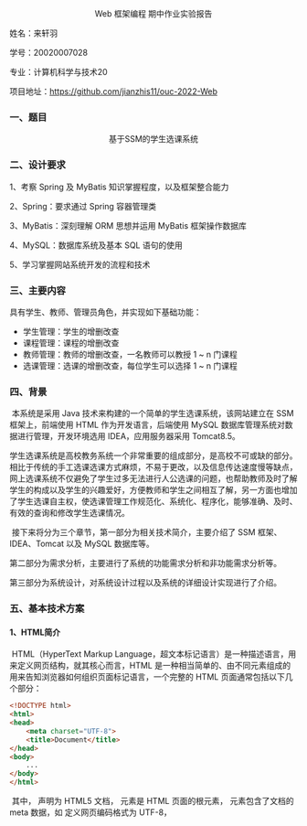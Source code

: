 <center>Web 框架编程 期中作业实验报告</center>

姓名：来轩羽

学号：20020007028

专业：计算机科学与技术20

项目地址：https://github.com/jianzhis11/ouc-2022-Web



### 一、题目

<center>基于SSM的学生选课系统</center>

### 二、设计要求

1、考察 Spring 及 MyBatis 知识掌握程度，以及框架整合能力

2、Spring：要求通过 Spring 容器管理类

3、MyBatis：深刻理解 ORM 思想并运用 MyBatis 框架操作数据库

4、MySQL：数据库系统及基本 SQL 语句的使用

5、学习掌握网站系统开发的流程和技术

### 三、主要内容

具有学生、教师、管理员角色，并实现如下基础功能：

- 学生管理：学生的增删改查
- 课程管理：课程的增删改查
- 教师管理：教师的增删改查，一名教师可以教授 1 ~ n 门课程
- 选课管理：选课的增删改查，每位学生可以选择 1 ~ n 门课程

### 四、背景

​		本系统是采用 Java 技术来构建的一个简单的学生选课系统，该网站建立在 SSM 框架上，前端使用 HTML 作为开发语言，后端使用 MySQL 数据库管理系统对数据进行管理，开发环境选用 IDEA，应用服务器采用 Tomcat8.5。

​		学生选课系统是高校教务系统一个非常重要的组成部分，是高校不可或缺的部分。相比于传统的手工选课选课方式麻烦，不易于更改，以及信息传达速度慢等缺点，网上选课系统不仅避免了学生过多无法进行人公选课的问题，也帮助教师及时了解学生的构成以及学生的兴趣爱好，方便教师和学生之间相互了解，另一方面也增加了学生选课自主权，使选课管理工作规范化、系统化、程序化，能够准确、及时、有效的查询和修改学生选课情况。

​		接下来将分为三个章节，第一部分为相关技术简介，主要介绍了 SSM 框架、IDEA、Tomcat 以及 MySQL 数据库等。

​		第二部分为需求分析，主要进行了系统的功能需求分析和非功能需求分析等。

​		第三部分为系统设计，对系统设计过程以及系统的详细设计实现进行了介绍。

### 五、基本技术方案

#### 1、HTML简介

​		HTML（HyperText Markup Language，超文本标记语言）是一种描述语言，用来定义网页结构，就其核心而言，HTML 是一种相当简单的、由不同元素组成的用来告知浏览器如何组织页面标记语言，一个完整的 HTML 页面通常包括以下几个部分：

```html
<!DOCTYPE html>
<html>
<head>
    <meta charset="UTF-8">
    <title>Document</title>
</head>
<body>
    ...
</body>
</html>
```

​		其中，<!DOCTYPE html> 声明为 HTML5 文档，<html> 元素是 HTML 页面的根元素，<head> 元素包含了文档的 meta 数据，如 <meta charset="utf-8"> 定义网页编码格式为 UTF-8，<title> 元素描述了文档的标题，<body> 元素包含了可见的页面内容。

​		HTML的主要特点有以下几个

- 简易性：超文本标记语言版本升级采用超集方式，从而更加灵活方便。
- 可扩展性：超文本标记语言的广泛应用带来了加强功能，增加标识符等要求，超文本标记语言采取子类元素的方式，为系统扩展带来保证。
- 平台无关性：虽然个人计算机大行其道，但使用MAC等其他机器的大有人在，超文本标记语言可以使用在广泛的平台上，这也是万维网（WWW）盛行的另一个原因。
- 通用性：另外，HTML是网络的通用语言，一种简单、通用的全置标记语言。它允许网页制作人建立文本与图片相结合的复杂页面，这些页面可以被网上任何其他人浏览到，无论使用的是什么类型的电脑或浏览器。

#### 2、IDEA 简介

​		IDEA全称 IntelliJ IDEA，是 java 编程语言的集成开发环境。IntelliJ 在业界被公认为最好的 Java 开发工具，尤其在智能代码助手、代码自动提示、重构、JavaEE支持、各类版本工具(git、svn等)、JUnit、CVS整合、代码分析、 创新的GUI设计等方面的功能可以说是超常的。

​		IDEA 作为相对较新的 Java IDE，在项目的细节处理上做的十分完善：

- 本地历史：自动跟踪源代码中的每一个改变，精确到哪个文件在哪个时间做出了代码的改变，并能进行新旧两个文件在这次改动中的差异对比。
- 与文件系统自动同步：Idea 在这一点上做的很好。大多数工程都可以在Idea 里不用改变他们的结构就可以使用。Idea 还可以检查文件在外部的更改情况。这不需要人工刷新以告诉Idea 一个文件已被更改。
- 灵巧的模板：IDEA 提供创建新文件时自定义模板，比如各种 xml 配置文件、HTML初始界面等，提供了很大的便利。
- 强大的代码助手：IDEA 提供产生冗余代码和等价特性。如在类的定义中，提供生成 Getters/Setters、有参构造、无参构造以及重写 toString() 方法等；此外，提供了强大的代码补全以及引入局部变量功能，极大地节省了程序员写重复代码的时间。
- 灵活的 JUnit  支持：单元测试可以独立运行。特殊的测试方法可以单独拉出来独立运行。Idea 能够在一个包或者工程里自动运行所有测试而不需要手工启动一个麻烦的测试套件。在GUI 运行器里的堆迹线上双击可以直接切换到源代码的相应行。就我个人认为我更喜欢文本运行器。它不但秀美而且速度更快功能更多。

#### 3、MyBatis 简介

##### 3.1 MyBatis定义

​		MyBatis 是一款优秀的持久层框架，它支持自定义 SQL、存储过程以及高级映射。MyBatis 免除了几乎所有的 JDBC 代码以及设置参数和获取结果集的工作。MyBatis 可以通过简单的 XML 或注解来配置和映射原始类型、接口和 Java POJO（Plain Old Java Objects，普通老式 Java 对象）为数据库中的记录。MyBatis 有以下几点特性:

- 定制化SQL：即可以自己手写SQL语句。
- 支持存储过程
- 支持高级映射：即POJO和数据库字段的映射方式可以自定义。
- 封装了JDBC代码，和结果集的处理过程 → 不用手写JDBC代码和结果集处理的过程。

​		相比于传统的复杂的 JDBC，MyBatis 在 xml 文件中编写 SQL 语句，更加轻量，性能更加出色，而且使 SQL 和 Java 编码分开，功能边界清晰。Java 代码专注业务，SQL 语句专注数据。

##### 3.2 逆向工程

正向工程：先创建 Java 实体类，由框架负责根据实体类生成数据库表。

逆向工程：先创建数据库表，由框架负责根据数据库表，反向生成如下资源：

- Java 实体类
- Mapper 接口
- Mapper 映射文件

#### 4、Spring 简介

Spring是一个轻量级的控制反转(IOC)和面向切面编程(AOP)的开源框架。

##### 4.1 为什么是 Spring

- 方便解耦，简化开发：通过 Spring 提供的 IOC 容器，我们可以将对象之间的依赖关系交由Spring进行控制，避免硬编码所造成的过度程序耦合。有了Spring，用户不必再为单实例模式类、属性文件解析等这些很底层的需求编写代码，可以更专注于上层的应用。

- AOP编程的支持：通过Spring提供的AOP功能，方便进行面向切面的编程，许多不容易用传统OOP实现的功能可以通过AOP轻松应付。

- 声明式事务的支持：在Spring中，我们可以从单调烦闷的事务管理代码中解脱出来，通过声明式方式灵活地进行事务的管理，提高开发效率和质量。


##### 4.2 IOC

​	IOC (Inversion of Controller 反转控制)，反转控制的思想完全颠覆了应用程序组件获取资源的传统方式：反转了资源的获取方向 —— 改由容器主动的将资源推送给需要的组件，开发人员不需要知道容器是如何创建资源对象的，只需要提供接收资源的方向即可，极大的降低了学习成本，提高了开发效率。

​	DI(Dependency Injection 依赖注入)是对 IOC 的一种具体实现，即组件以一些预定义好的方式(例如 setter 方法) 接受来自于容器的资源注入。

##### 4.3 AOP

​		AOP(Aspect Oriented Programming) 是一种设计思想，是软件设计领域中的面向切面编程，它是面向对象编程的一种补充和完善，它以通过预编译方式和运行期动态代理方式实现在不修改源代码的情况下给程序动态统一添加额外功能的一种技术

- 简化代码：把方法中固定位置的重复的代码抽取出来，让被抽取的方法更专注于自己的核心功能，提高内聚性。
- 代码增强：把特定功能封装到切面类中，看哪里有需要，就往上套，被套用了切面逻辑的方法就被切面给增强了

##### 4.4 声明式事务

​		声明式事务是 Spring 提供的对程序事务管理的方式之一，采用声明的方式来处理事务，将固定模式的代码抽取出来，进行相关的封装，封装起来后，通过在配置文件中进行简单的配置来完成所需要的操作。

- 提高开发效率。
- 消除冗余代码。
- 框架综合考虑相关领域在实际开发环境下有可能遇到的各种问题，进行健壮性、性能等各方面的优化。

#### 5、SpringMVC

##### 5.1 什么是 MVC

​		MVC是一种软件架构的思想，将软件按照模型、视图、控制器来划分

​		M：Model，模型层，指工程中的 JavaBean，作用是处理数据，JavaBean 分为两类，一类是实体类Bean，专门存储业务数据的，如Student，Teacher等；一类是业务处理Bean，指 Service 或者 DAO 对象，专门处理业务逻辑和数据访问。

​		V：View，视图层，指工程中的 html 或 jsp 等页面，作用是与用户进行交互，展示数据。

​		C：Controller，控制层，指工程中的 Servlet，作用是接受请求和响应浏览器

##### 5.2 MVC的工作流程

​		用户通过视图层发送请求到服务器，在服务器中请求被 Controller 接收，Controller 再根据请求处理的结果找到相应的  View 视图，渲染数据后最终响应给浏览器。

##### 5.3 SpringMVC

- 基于原生Servlet，通过了功能强大的前端控制器 DispatcherServlet 来进行请求的统一管理。
- 内部组件化程度高、可插拔式组件即插即用，想要什么功能配置相应组件即可。
- 代码清新简洁，性能卓著

### 六、需求分析

#### 1、功能需求

本系统所需要的功能如下

##### 1.1 系统用户有三类组成：管理员、学生和教师

##### 1.2 系统管理员

1) 维护学生的个人基本信息，实现对学生个人信息的增删改查，学生信息包括学号、姓名、性别、年龄、专业、班级。
2) 维护教师的个人基本信息，实现对教师个人信息的增删改查，学生信息包括工号、姓名、性别、年龄、院系、薪水。
3) 维护课程的基本信息，实现对课程信息的增删改查，课程信息包括课程号、课程名、先修课、学分。

##### 1.3 学生用户：

1) 查询个人信息，以及所选课程的信息。
2) 进行选课操作。

##### 1.4 教师用户：

1) 查询个人信息，以及所教授课程的信息。
2) 添加授课信息。

#### 2、数据需求

本系统所需要的数据需求如下

1) 学生信息表(学号、姓名、性别、年龄、专业、班级)
2) 教师信息表(工号、姓名、性别、年龄、院系、薪水)
3) 课程信息表(课程号、课程名、先修课、学分)
4) 选课信息表(学号、课程号、成绩)
5) 授课信息表(工号、课程号)
6) 用户信息表(用户名、密码、用户类型)

#### 3、各部分实体属性图

1) ##### 学生信息表

<img src="C:\Users\来来来\AppData\Roaming\Typora\typora-user-images\image-20221112163425515.png" alt="image-20221112163425515" style="zoom:80%;" />

2) ##### 教师信息表

   <img src="C:\Users\来来来\AppData\Roaming\Typora\typora-user-images\image-20221112163620105.png" alt="image-20221112163620105" style="zoom:80%;" />

3) ##### 课程信息表

   <img src="C:\Users\来来来\AppData\Roaming\Typora\typora-user-images\image-20221112163702083.png" alt="image-20221112163702083" style="zoom:80%;" />

4) ##### 选课信息表

   <img src="C:\Users\来来来\AppData\Roaming\Typora\typora-user-images\image-20221112163746336.png" alt="image-20221112163746336" style="zoom:80%;" />

5) ##### 授课信息表

   <img src="C:\Users\来来来\AppData\Roaming\Typora\typora-user-images\image-20221112163829252.png" alt="image-20221112163829252" style="zoom:80%;" />

6) ##### 用户信息表

   <img src="C:\Users\来来来\AppData\Roaming\Typora\typora-user-images\image-20221112163930997.png" alt="image-20221112163930997" style="zoom:80%;" />

#### 4、系统ER图

![image-20221112165933112](C:\Users\来来来\AppData\Roaming\Typora\typora-user-images\image-20221112165933112.png)

### 七、系统设计概述

#### 1、数据库设计

本系统基于 MYSQL 实现关系模式，数据库建立如下：

![image-20221112170700929](C:\Users\来来来\AppData\Roaming\Typora\typora-user-images\image-20221112170700929.png)

将上述 E-R 模型中的各类实体转换为物理表，得到物理表结构部分如下：

1) ##### 学生信息表Student

   ![image-20221112170747901](C:\Users\来来来\AppData\Roaming\Typora\typora-user-images\image-20221112170747901.png)

   自上到下依次代表学号、姓名、性别、年龄、专业、班级。

2) ##### 教师信息表

   ![image-20221112170939828](C:\Users\来来来\AppData\Roaming\Typora\typora-user-images\image-20221112170939828.png)

   自上到下依次代表工号、姓名、性别、年龄、院系、薪水。

3) ##### 课程信息表

   ![image-20221112171433446](C:\Users\来来来\AppData\Roaming\Typora\typora-user-images\image-20221112171433446.png)

   自上到下依次代表课程号、课程名、先修课的课程号、学分。

4) ##### 选课信息表

   ![image-20221112171531243](C:\Users\来来来\AppData\Roaming\Typora\typora-user-images\image-20221112171531243.png)

   自上到下依次代表学号、课程号、成绩。

5) ##### 授课信息表

   ![image-20221112171600019](C:\Users\来来来\AppData\Roaming\Typora\typora-user-images\image-20221112171600019.png)

   自上到下依次代表工号、课程号。

6) ##### 用户信息表

   ![image-20221112171702064](C:\Users\来来来\AppData\Roaming\Typora\typora-user-images\image-20221112171702064.png)

   自上到下依次代表用户名、密码、用户类型。

#### 2、系统前端设计

​		系统的界面按照常规的 WEB 界面进行设计，设计的原则是界面友好、易于操作、容易上手，尽可能贴切用户实际。

​		系统的主界面兼登陆界面如下图所示：

![image-20221112174154376](C:\Users\来来来\AppData\Roaming\Typora\typora-user-images\image-20221112174154376.png)

​		进入系统后，按照用户类型的不同呈现不同的操作页面。

​		管理员主页如下图所示：

![image-20221112175612264](C:\Users\来来来\AppData\Roaming\Typora\typora-user-images\image-20221112175612264.png)

​		学生管理界面如下图所示：

![image-20221112212415241](C:\Users\来来来\AppData\Roaming\Typora\typora-user-images\image-20221112212415241.png)

​		教师管理界面如下图所示：

![image-20221112225058095](C:\Users\来来来\AppData\Roaming\Typora\typora-user-images\image-20221112225058095.png)

​		课程管理界面如下图所示

![image-20221112225041094](C:\Users\来来来\AppData\Roaming\Typora\typora-user-images\image-20221112225041094.png)

​		学生登录后，主界面如下：

![image-20221112225354751](C:\Users\来来来\AppData\Roaming\Typora\typora-user-images\image-20221112225354751.png)

​		学生个人信息界面如下：

![image-20221112231430662](C:\Users\来来来\AppData\Roaming\Typora\typora-user-images\image-20221112231430662.png)

​		修改密码界面如下：

![image-20221113095311642](C:\Users\来来来\AppData\Roaming\Typora\typora-user-images\image-20221113095311642.png)

​		修改成功后，点击确定跳转至登录界面重新登录，成功界面如下：

![image-20221113095531621](C:\Users\来来来\AppData\Roaming\Typora\typora-user-images\image-20221113095531621.png)		

学生选课界面如下：

![image-20221113100559692](C:\Users\来来来\AppData\Roaming\Typora\typora-user-images\image-20221113100559692.png)

​		可以输入学号实现精准搜索，也可以输入部分或完整课程名实现模糊搜获。搜索结果如下：

![image-20221113100817645](C:\Users\来来来\AppData\Roaming\Typora\typora-user-images\image-20221113100817645.png)

​		教师登录后，主界面如下：

![image-20221113101054277](C:\Users\来来来\AppData\Roaming\Typora\typora-user-images\image-20221113101054277.png)

​		教师个人信息界面如下：

![image-20221113102415379](C:\Users\来来来\AppData\Roaming\Typora\typora-user-images\image-20221113102415379.png)

​		修改界面和学生相同：

![image-20221113102952661](C:\Users\来来来\AppData\Roaming\Typora\typora-user-images\image-20221113102952661.png)

​	教师添加授课界面如下：

![image-20221113104618499](C:\Users\来来来\AppData\Roaming\Typora\typora-user-images\image-20221113104618499.png)

![image-20221113104644056](C:\Users\来来来\AppData\Roaming\Typora\typora-user-images\image-20221113104644056.png)

### 八、系统的详细配置

#### 1、创建表并插入数据

#### 2、配置 pom.xml

​		在 pom.xml 中，通过 dependencies 导入 SSM 开发所需要的包，通过 plugins 导入逆向工程需要的插件。

​		在导入相关依赖时，要针对自己具体的版本而使用，并不是最新的就是最好的，适合自己的才是最好的。比如我的 jdk 版本是1.8，tomcat 版本是 8.5，在刷新依赖时把所有依赖项都升级到最新版本，出现了 log4j 日志错误、浏览器页面找不到等情况。解决办法是确定好自己的版本后，bing 一下对应的插件版本。

#### 3、配置 jdbc.propertites

​		在这个文件中，配置属性来连接 MySQL 数据库。

```
jdbc.driver=com.mysql.cj.jdbc.Driver
jdbc.url=jdbc:mysql://localhost:3306/stu_select_course_sys?useSSL=false&serverTimezone=UTC
jdbc.username=root
jdbc.password=
```

#### 4、配置逆向工程生成文件 generatorConfig.xml

​		在这个文件中，主要配置以下几个部分的内容：数据库的连接信息，JavaBean 的生成策略，SQL 映射文件的生成策略，Mapper 接口的生成策略以及需要逆向分析的表以及指定各个表生成出来的实体类的类名。

#### 5、生成逆向工程

​		在 IDEA 右侧 maven下插件列表中找到如下插件，运行后成功生成 Java实体类、Mapper 接口和Mapper 映射文件。

![image-20221114153647655](C:\Users\来来来\AppData\Roaming\Typora\typora-user-images\image-20221114153647655.png)

![image-20221114153706690](C:\Users\来来来\AppData\Roaming\Typora\typora-user-images\image-20221114153706690.png)

​		通过逆向工程生成的实体类中多出来 Example 的实体类，Mapper 接口中也多出来通过 Example 类进行操作的函数。

![image-20221114153947523](C:\Users\来来来\AppData\Roaming\Typora\typora-user-images\image-20221114153947523.png)

​		MyBatis 的逆向工程中会生成实例及实例对应的 example，example 用于添加条件，相当  where 后面的部分，主要的条件又如下几个：

![image-20221114154222771](C:\Users\来来来\AppData\Roaming\Typora\typora-user-images\image-20221114154222771.png)

​		通过使用这些条件，可以通过简单调用来实现更复杂的 SQL 语句，十分方便。

#### 6、配置 mybatis-config.xml

![image-20221114193727167](C:\Users\来来来\AppData\Roaming\Typora\typora-user-images\image-20221114193727167.png)

![image-20221114193812916](C:\Users\来来来\AppData\Roaming\Typora\typora-user-images\image-20221114193812916.png)

​		设置分页插件，提供列表分页展示。

#### 7、配置 web.xml

​		在 web.xml 中，需要依次配置如下内容：

- 配置 Spring 的编码过滤器，设置自定义编码处理请求和响应的编码

```
<filter>
    <filter-name>CharacterEncodingFilter</filter-name>
    <filter-class>org.springframework.web.filter.CharacterEncodingFilter</filter-class>
    <init-param>
        <param-name>encoding</param-name>
        <param-value>UTF-8</param-value>
    </init-param>
    <init-param>
        <param-name>forceEncoding</param-name>
        <param-value>true</param-value>
    </init-param>
</filter>
<filter-mapping>
    <filter-name>CharacterEncodingFilter</filter-name>
    <url-pattern>/*</url-pattern>
</filter-mapping>
```

- 配置处理请求方式 PUT 和 DELETE 的过滤器

```
<filter>
    <filter-name>HiddenHttpMethodFilter</filter-name>
    <filter-class>org.springframework.web.filter.HiddenHttpMethodFilter</filter-class>
</filter>
<filter-mapping>
    <filter-name>HiddenHttpMethodFilter</filter-name>
    <url-pattern>/*</url-pattern>
</filter-mapping>
```

- 配置 SpringMVC 的前端控制器

```
<context-param>
    <param-name>contextConfigLocation</param-name>
    <param-value>classpath:spring.xml</param-value>
</context-param>
```

- 配置Spring的监听器

```
<listener>
    <listener-class>org.springframework.web.context.ContextLoaderListener</listener-class>
</listener>
```

#### 8、配置SpringMVC.xml

​		在 SpringMVC 配置文件中，需要配置以下几个部分内容：

- 扫描控制层组件

```
<context:component-scan base-package="com.system.controller"/>
```

- 配置视图解析器

```
<bean id="viewResolver" class="org.thymeleaf.spring5.view.ThymeleafViewResolver">
	<property name="order" value="1"/>
    <property name="characterEncoding" value="UTF-8"/>
    <property name="templateEngine">
    	<bean class="org.thymeleaf.spring5.SpringTemplateEngine">
        	<property name="templateResolver">
            	<bean class="org.thymeleaf.spring5.templateresolver.SpringResourceTemplateResolver">
                	<!-- 视图前缀 -->
                    <property name="prefix" value="/WEB-INF/templates/"/>
                    <!-- 视图后缀 -->
                    <property name="suffix" value=".html"/>
                    <property name="templateMode" value="HTML5"/>
                    <property name="characterEncoding" value="UTF-8"/>
                </bean>
            </property>
        </bean>
    </property>
</bean>
```

- 配置默认的 servlet 处理静态资源

```
<mvc:default-servlet-handler/>
```

- 开启 MVC 的注解驱动

```
<mvc:annotation-driven/>
```

- 配置访问首页的视图控制

```
<bean id="multipartResolver" class="org.springframework.web.multipart.commons.CommonsMultipartResolver"/>
```

#### 9、配置 Spring.xml

​		配置分为三大部分：

​		1、扫描除了 Controller 层外的其他组件 

![image-20221114155549525](C:\Users\来来来\AppData\Roaming\Typora\typora-user-images\image-20221114155549525.png)

​		2、事务相关：事务管理器和事务注解驱动

![image-20221114155752594](C:\Users\来来来\AppData\Roaming\Typora\typora-user-images\image-20221114155752594.png)

![image-20221114155825368](C:\Users\来来来\AppData\Roaming\Typora\typora-user-images\image-20221114155825368.png)		3、MyBaits需要的配置：引入 jdbc.properties、druid 数据源、SqlSessionFactoryBean 注册到IOC、产生的mapper代理类注册到IOC → 即配置 MapperScannerConfigurer

![image-20221114155731988](C:\Users\来来来\AppData\Roaming\Typora\typora-user-images\image-20221114155731988.png)

![image-20221114155929630](C:\Users\来来来\AppData\Roaming\Typora\typora-user-images\image-20221114155929630.png)

![image-20221114155946027](C:\Users\来来来\AppData\Roaming\Typora\typora-user-images\image-20221114155946027.png)

#### 10、配置完成后的整体文件结构

![image-20221114160725689](C:\Users\来来来\AppData\Roaming\Typora\typora-user-images\image-20221114160725689.png)

​		java 文件夹下为 Controller 层(/controller)、Dao 层的实体类(/pojo)和 mapper 接口(/mapper)、Service 层(/service)，resources 文件夹下为各类配置文件以及 Dao 层的 mapper 映射文件，webapp 下为导入的静态资源(前端样式表 css 和背景图片 images)，以及 View 层的前端显示页面(WEB-INF)。

​		在实际操作过程中，页面发送请求给控制器，控制器调用业务层处理逻辑，业务层向持久层发送请求，持久层与数据库交互后将结果返回给业务层，业务层将处理逻辑发送给控制器，控制器再调用视图展现数据。

### 九、系统功能实现

#### 1、用户登录页面

##### 1.1 功能实现

​		所有学生、教师以及管理员都可通过此页面输入账号密码后进入教务管理系统。

​		当用户输入用户名和密码后，点击登录提交表单到控制层(loginController)，控制层接收传进来的参数(username 和 password)，调用业务层处理逻辑(SuserService)，在业务层中，向持久层(SuserMapper)发送请求，持久层与数据库交互后将结果返回给业务层，交互时，判断用户表(Suser)中是否存在该条用户记录，如果存在则对用户类型进行判断(0：admin，1：student，2：teacher)，然后根据用户类型的不同，返回到各自的界面。如果用户名不存在或者输入的密码不符合，则返回至一个错误界面。

```
@Controller
@SessionAttributes({"username", "Sno", "Tno"})
public class loginController {
    @Autowired
    private SuserService suserService;
    // 登录表单处理
    @RequestMapping(value = "/login", method = RequestMethod.POST)
    public String login(String username, String password, Model model) {
        System.out.println("用户登录："+ username + password);
        // 封装成一个 Suser 类
        Suser suser = new Suser(username, password, null);
        // 创造条件
        SuserExample example = new SuserExample();
        example.createCriteria().andUsernameEqualTo(username);
        Suser suser1 = suserService.GetUser(example);
        // 判断用户记录是否存在
        String correctPassWord = suser1.getPassword();
        if (correctPassWord.equals(password)) {
            System.out.println("登陆成功");
            // 判断用户类型
            int type = Integer.parseInt(suser1.getType());
            if (type == 0) {
                model.addAttribute("username", username);
                return "admin";
            }
            else if (type == 1) {
                model.addAttribute("Sno", username);
                return "student";
            }
            else {
                model.addAttribute("Tno", username);
                return "teacher";
            }
        }
        // 用户不存在或者密码输入错误
        if (suser1.getUsername() == null) {
            return "failed";
        }
        return "failed";
    }
}
```

​		在项目实现中，我充分利用了 SSM 提供的各类注解：@Controller 是通过注解的方式表明这是一个控制层组件，这样通过 SpringMVC.xml 扫描到并使用该控制类；@SessionAttributes 注解提供了跨页传递参数的功能，通过这个注解，我将传进来的 username，Sno，Tno提供给其他页面使用；@Autowired 按类型自动装配成 bean；@RequestMapping 处理请求地址映射。

##### 1.2 界面展示

![image-20221114194338831](C:\Users\来来来\AppData\Roaming\Typora\typora-user-images\image-20221114194338831.png)

#### 2、学生列表展示

##### 2.1 功能实现

```
@RequestMapping(value = "/admin/student/page/{pageNum}", method = RequestMethod.GET)
public String getStudentPage(@PathVariable("pageNum") Integer pageNum, Model model) {
	// 获取分页信息
	PageInfo<Student> page = studentService.getStudentPage(pageNum);
	// 将分页数据共享到请求域中
	model.addAttribute("page", page);
	return "student_list";
}
```

​		控制层调用服务层函数，返回一个 PageInfo 对象，包含了当前分页的一些信息：

```
PageInfo{pageNum=1, pageSize=5, size=5, startRow=1, endRow=5, total=51, pages=11, list=Page{count=true, pageNum=1, pageSize=5, startRow=0, endRow=5, total=51, pages=11, reasonable=false, pageSizeZero=false}[查询到的信息], prePage=0, nextPage=2, isFirstPage=true, isLastPage=false, hasPreviousPage=false, hasNextPage=true, navigatePages=5, navigateFirstPage=1, navigateLastPage=5, navigatepageNums=[1, 2, 3, 4, 5]}
```

​		然后把这个分页信息传回到前端页面，就可以实现学生信息的分页展示。

​		在学生信息界面中，有返回主页、添加学生信息、查询学生信息，以及对每一条学生信息的修改和删除操作。

##### 2.2 界面展示

![image-20221115192831054](C:\Users\来来来\AppData\Roaming\Typora\typora-user-images\image-20221115192831054.png)

#### 3、添加学生信息

##### 3.1 功能实现

​		在学生管理界面点击添加学生信息，进入到添加界面，需要输入学生的详细信息。

![image-20221115194529474](C:\Users\来来来\AppData\Roaming\Typora\typora-user-images\image-20221115194529474.png)

​		通过前端的 form 表单提交到控制层(adminController)。

![image-20221115194614095](C:\Users\来来来\AppData\Roaming\Typora\typora-user-images\image-20221115194614095.png)

​		然后调用 service层的添加函数，最后重定向至学生列表界面。

##### 3.2 界面展示

![image-20221115194402062](C:\Users\来来来\AppData\Roaming\Typora\typora-user-images\image-20221115194402062.png)

#### 4、查询学生信息

##### 4.1 功能实现

​		在学生管理界面点击查询学生信息后，跳转至查询界面，输入查询信息时，可以输入学号实现精确查询，也可以输入部分信息实现模糊查询。点击查询后，通过 form 表单将查询信息转交给控制层。

​		在实现这个功能时，因为要查询一个分页信息，于是我进行了中转。

![image-20221115195649030](C:\Users\来来来\AppData\Roaming\Typora\typora-user-images\image-20221115195649030.png)

​		首先将查询的信息打包成一个 Student 类来作为查询条件，并通过 Model 提供的 addAttribute 函数将打包好的类传到前端页面，然后重定向至另外一个域。

![image-20221115195630905](C:\Users\来来来\AppData\Roaming\Typora\typora-user-images\image-20221115195630905.png)

​		在这个域中，首先接收中转界面床过来的代表查询条件的 Student 对象，然后调用服务层的根据条件和页码来查询分页信息的函数，将查询结果返回到前端界面来展示查询结果。

##### 4.2 界面展示

![image-20221115200051622](C:\Users\来来来\AppData\Roaming\Typora\typora-user-images\image-20221115200051622.png)

​		在这里展示查询年龄为 18 的性别不限的学生，其他的都可以进行模糊查询，如果没有任何输入点击提交，则返回整个学生列表，否则按照输入的部分信息进行模糊查询。

![image-20221115200506698](C:\Users\来来来\AppData\Roaming\Typora\typora-user-images\image-20221115200506698.png)

#### 5、修改学生信息

##### 5.1 功能实现

​		在学生信息界面点击右侧的修改进入到修改学生信息界面，因为学号是无法修改的，因此在输入时学号作为确定项展示出来，类似查询，输入剩下的部分或全部信息来实现修改。

![image-20221115203146441](C:\Users\来来来\AppData\Roaming\Typora\typora-user-images\image-20221115203146441.png)

​		修改时，如果输入的信息为空，则保持原来的值不变，只修改存在输入值的属性。将前端传进来的参数打包成一个对象，穿个服务层。

![image-20221115202340254](C:\Users\来来来\AppData\Roaming\Typora\typora-user-images\image-20221115202340254.png)

​		服务层调用通过逆向工程生成的 mapper 接口来和数据库进行交互，按条件修改学生信息，修改完成后返回至学生列表。

##### 5.2 界面展示

![image-20221115201719395](C:\Users\来来来\AppData\Roaming\Typora\typora-user-images\image-20221115201719395.png)

![image-20221115201740699](C:\Users\来来来\AppData\Roaming\Typora\typora-user-images\image-20221115201740699.png)

![image-20221115201826879](C:\Users\来来来\Desktop\image-20221115201826879.png)

#### 6、删除学生信息

##### 6.1 功能实现

​		在学生信息页面点击删除学生后，将学生学号传给控制层，在控制层调用服务层提供的删除函数，将该条信息从数据库中删除，然后返回到学生列表。

![image-20221115204905818](C:\Users\来来来\AppData\Roaming\Typora\typora-user-images\image-20221115204905818.png)

##### 6.2 页面展示

![image-20221115204840117](C:\Users\来来来\AppData\Roaming\Typora\typora-user-images\image-20221115204840117.png)

![image-20221115204855753](C:\Users\来来来\AppData\Roaming\Typora\typora-user-images\image-20221115204855753.png)

#### 7、管理员模式下教师管理和课程管理

​		依照学生信息管理的实现方法，实现教师管理和课程管理。

#### 8、学生个人信息展示

##### 8.1 功能实现

​		在登录界面时，如果输入的用户名和密码经过判断后确定用户类型为学生，则进入到学生主页。点击个人信息后，进入到个人信息展示页面。

​		跳转时，将学生学号由前端传给控制层(studengController)，然后控制层调用服务层的函数，从学生表当中查询到个人信息，从选课表当中查出个人选课记录，一起传送给前端页面进行展示。

![image-20221115205650872](C:\Users\来来来\AppData\Roaming\Typora\typora-user-images\image-20221115205650872.png)

​		这里要说明一下，我的选课表(SC)在设计时只包含了三个属性：学号、课程号和课程信息，其中学号和课程号是外键，分别对应于学生表的学号和课程表的课程号，因此查询出来的课程信息只有课程号和成绩而没有课程名、先修课以及学分信息，因此需要做查询结果和课程表的拼接。

![image-20221115205903304](C:\Users\来来来\AppData\Roaming\Typora\typora-user-images\image-20221115205903304.png)

​		于是我手动创建了一个类为 SC_Course。

![image-20221115205944784](C:\Users\来来来\AppData\Roaming\Typora\typora-user-images\image-20221115205944784.png)

​		这个类包含课程号、成绩、课程名、先修课和学分。

![image-20221115210038501](C:\Users\来来来\AppData\Roaming\Typora\typora-user-images\image-20221115210038501.png)

​		之后我通过一个二重循环，外循环遍历查询到的选课信息、内循环遍历课程信息，如果两个课程名相同，则拼接到一起，将结果插入到列表当中，最后把列表转发给前端页面进行展示。

##### 8.2 界面展示

![image-20221115205322605](C:\Users\来来来\AppData\Roaming\Typora\typora-user-images\image-20221115205322605.png)

![image-20221115205349507](C:\Users\来来来\AppData\Roaming\Typora\typora-user-images\image-20221115205349507.png)

#### 9、学生修改密码

##### 9.1 功能实现

​		学生登入后，点击修改密码跳转到修改密码界面，按照提示输入两次密码后，对新旧密码进行判断。

![image-20221115221534957](C:\Users\来来来\AppData\Roaming\Typora\typora-user-images\image-20221115221534957.png)

​		如果二者相同且均不为空，则调用服务层的函数在数据库中修改相关数据，并跳出弹窗提示“修改成功，请重新登录！”，点击确定后返回登录界面；如果两次输入的密码不一致或者有一个为空则提示错误并返回修改密码界面重新输入。

##### 9.2 界面展示

![image-20221115215408156](C:\Users\来来来\AppData\Roaming\Typora\typora-user-images\image-20221115215408156.png)

![image-20221115215353723](C:\Users\来来来\AppData\Roaming\Typora\typora-user-images\image-20221115215353723.png)

![image-20221115215029788](C:\Users\来来来\AppData\Roaming\Typora\typora-user-images\image-20221115215029788.png)

![image-20221115221605762](C:\Users\来来来\AppData\Roaming\Typora\typora-user-images\image-20221115221605762.png)

#### 10、学生选课功能实现

##### 10.1 功能实现

​		在学生主页点击学生选课后进入到选课界面，可以输入课程号实现精准查询，也可以输入部分或全部课程名实现模糊查询。

![image-20221115222251091](C:\Users\来来来\AppData\Roaming\Typora\typora-user-images\image-20221115222251091.png)

​		将查询结果返回到一个课程界面展示，并在课程信息列表后面设置选课按钮，点击选课后，在选课表中添加该条记录，将成绩设置为空，并返回至学生信息界面。

![image-20221115222451680](C:\Users\来来来\AppData\Roaming\Typora\typora-user-images\image-20221115222451680.png)

##### 10.2 界面展示

![image-20221115222333630](C:\Users\来来来\AppData\Roaming\Typora\typora-user-images\image-20221115222333630.png)

![image-20221115222550020](C:\Users\来来来\AppData\Roaming\Typora\typora-user-images\image-20221115222550020.png)

![image-20221115222535228](C:\Users\来来来\AppData\Roaming\Typora\typora-user-images\image-20221115222535228.png)

![image-20221115222617377](C:\Users\来来来\AppData\Roaming\Typora\typora-user-images\image-20221115222617377.png)

#### 11、教师相关功能的实现

​		与学生功能相似，完成教师的有关功能。

### 十、系统存在的缺点以及期末要改正的方向

#### 1、数据库设计的缺点

​		首先为了图方便，采用的是这学期数据库系统这门课中经常使用的学生-选课数据库，采用了书上提供的属性，但是在实验过程当中，切身体会到了理论知识和实际开发当中确实存在着很大的差别，书本上的理论知识终究只是书本上的理论知识，如果不亲身实践，是不会知道很多细节方面的内容。其中最大的感触是外键这块内容。在学习过程中，外键被作为重点内容联系了很多次，在项目数据库设计过程中，我也使用到了外键，如选课表里的学号和课程号以及教师授课表里的工号和课程号，当我在做插入、修改等操作时，经常出现数据库报错：提示外键存在不允许操作的进行，后来通过查阅资料了解到，在工作实际开发中，的确要求尽量避免甚至不允许使用外键。

![image-20221115212317377](C:\Users\来来来\AppData\Roaming\Typora\typora-user-images\image-20221115212317377.png)

​		因此接下来我将采用增加冗余表或者查找其他办法来代替外键，比如这次我使用的 SC_Course 表。

​		其次，在数据库各张表的属性设计中也不太完善，比如课程表中没有上课时间，没有增加院系表等等。

#### 2、功能上的不足

- 课程信息中没有上课时间，没有区分专业课、通识课以及必修选修等。
- 目前是学生自主选课、教师自主授课，没有管理员的介入，应该增设管理员批准的中间环节。
- 管理员不能批量添加、删除、修改三个表的信息，只能一个一个进行操作，这与实际不符。
- 学生选课时不能查看所有未修课程来选课，应该在选课界面增设菜单，第一个是查看所有选课记录获得课程号。这里提供按照课程名检索课程信息，然后在第二个选课界面通过输入课程号选课。
- 学生只能选课不能退课。
- 选课时没有设置学生上限等选课细节。
- 学生界面和教师界面没有类似管理员界面一样的返回主页的功能，只能依靠浏览器的后退键返回。
- 查询、增加、修改没有取消操作的功能。
- 不能实现表的下载，如学生不能导出课程表和成绩表，教师不能导出上课学生名单。

### 十一、项目总结与体会

​		这次期中项目是对 SSM 框架的简单实现，完成了学生、课程、教师三张表的增删改查，以及简单地实现了学生选课、教师授课的过程，收获很多。

​		在这次项目中，我我主要使用了 MyBatis 提供的逆向工程，以及 SSM 提供的注解注入功能来完成各项功能，目前存在的问题是对于界面之间的请求、跳转还不是太理解，以及前端设计的不足，没有很好地美化界面，提供的操作也十分简单，没有用到较高级的 JavaScript 等内容。

​		接下来要和组员一起重新设计数据库，分工完成各项功能，尽最大的努力再现一个 jwgl.ouc.edu.cn。

​		在课程学习上，我希望能以项目驱动，可以以一个完整的实际开发的项目为例，讲解实现细节的同时穿插讲解知识。对于课上传递的许多前沿知识，我基本都没有听说过，需要尽快确定自己未来的发展方向做深入学习。
